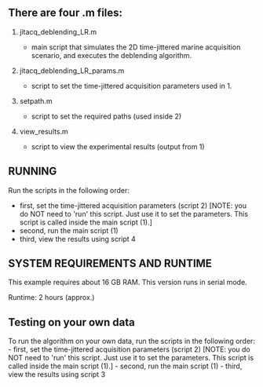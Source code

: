 ## There are four .m files:
  
1. jitacq_deblending_LR.m 
     - main script that simulates the 2D time-jittered marine acquisition scenario, and 
       executes the deblending algorithm.

2. jitacq_deblending_LR_params.m 
     - script to set the time-jittered acquisition parameters used in 1.

3. setpath.m
     - script to set the required paths (used inside 2)

4. view_results.m
     - script to view the experimental results (output from 1)


## RUNNING

Run the scripts in the following order:

- first, set the time-jittered acquisition parameters (script 2)
  [NOTE: you do NOT need to 'run' this script. Just use it to set the parameters.
         This script is called inside the main script (1).]
- second, run the main script (1) 
- third, view the results using script 4


## SYSTEM REQUIREMENTS AND RUNTIME

This example requires about 16 GB RAM. This version runs in serial mode.
     
Runtime: 2 hours (approx.)


## Testing on your own data
   
   To run the algorithm on your own data, run the scripts in the following order:
     - first, set the time-jittered acquisition parameters (script 2)
       [NOTE: you do NOT need to 'run' this script. Just use it to set the parameters.
              This script is called inside the main script (1).]
     - second, run the main script (1) 
     - third, view the results using script 3

